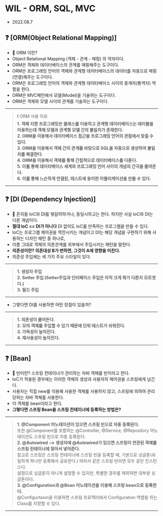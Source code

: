 
# WIL - ORM, SQL, MVC
- 2022.08.7

## ❓ [ORM(Object Relational Mapping)]
- 📌 ORM 이란? <br>
- Object Relational Mapping (객체 - 관계 - 매핑) 의 약자이다.<br>
- ORM은 객체와 데이터베이스의 관계를 매핑해주는 도구이다.<br>
- ORM은 프로그래밍 언어의 객체와 관계형 데이터베이스의 데이터를 자동으로 매핑(연결)해주는 도구이다.<br>
- ORM은 프로그래밍 언어의 객체와 관계형 데이터베이스 사이의 중계자(통역자) 역할을 한다.<br>
- ORM은 MVC패턴에서 모델(Model)을 기술하는 도구이다.<br>
- ORM은 객체와 모델 사이의 관계를 기술하는 도구이다.<br>
-----
> ❗️ ORM 사용 이유 <br>
> **__1. 객체 지향 프로그래밍은 클래스를 이용하고 관계형 데이터베이스는 테이블을 이용하는데 객체 모델과 관계형 모델 간의 불일치가 존재한다.__**<br>
> **__2. ORM을 이용해서 데이터베이스 접근을 프로그래밍 언어의 관점에서 맞출 수 있다.__**<br>
> **__3. ORM을 이용해서 객체 간의 관계를 바탕으로 SQL을 자동으로 생성하여 불일치를 해결한다.__**<br>
> **__4. ORM을 이용해서 객체를 통해 간접적으로 데이터베이스를 다룬다.__**<br>
> **__5. 이를 통해 데이터베이스 세계와 프로그래밍 언어 사이의 개념의 간극을 줄여준다.__**<br>
> **__6. 이를 통해 느슨하게 연결된, 테스트에 용이한 어플리케이션을 만들 수 있다.__**<br>
------

## ❓ [DI (Dependency Injection)] 
- 📌 흔히들 IoC와 DI를 헷갈려하거나, 동일시하고는 한다. 하지만 사실 IoC와 DI는 다른 개념이다.<br>
- __절대 IoC == DI가 아니다__ DI 없이도 IoC를 만족하는 프로그램을 만들 수 있다.<br>
- IoC는 프로그램 제어권을 역전시키는 개념이고 DI는 해당 개념을 구현하기 위해 사용하는 디자인 패턴 중 하나로,<br>
- 이름 그대로 객체의 의존관계를 외부에서 주입시키는 패턴을 말한다.<br>
- **__의존성이란? 의존대상 B가 변하면, 그것이 A에 영향을 미친다.__**<br>
- 의존성 주입에는 세 가지 주요 스타일이 있다. <br>
-----
> **__1. 생성자 주입__**<br>
> **__2. Setter 주입 (Setter주입과 인터페이스 주입은 아직 크게 뭐가 다른지 모르겟다.)__**<br> 
> **__3. 필드 주입__**<br>
-----
- 그렇다면 DI를 사용하면 어떤 장점이 있을까?<br>
-----
> **__1. 의존성이 줄어든다.__**<br>
> **__2. 모의 객체를 주입할 수 있기 때문에 단위 테스트가 쉬워진다.__**<br>
> **__3. 가독성이 높아진다.__**<br>
> **__4. 재사용성이 높아진다.__**<br>
------

## ❓ [Bean]
- 📌 빈이란? 스프링 컨테이너가 관리하는 자바 객체를 빈이라고 한다.<br>
- IoC가 적용된 경우에는 이러한 객체의 생성과 사용자의 제어권을 스프링에게 넘긴다.<br>
- 사용자는 직접 new를 이용해 사용한 객체를 사용하지 않고, 스프링에 의하여 관리당하는 자바 객체를 사용한다.<br>
- 이 객체를 bean이라고 한다.
- **__그렇다면 스프링 Bean을 스프링 컨테이너에 등록하는 방법은?__**
-----
> **__1. @Component 어노테이션이 있으면 스프링 빈으로 자동 등록된다.__**<br>
> 또한 @Component를 포함하는 @Controller, @Service, @Repository 어노테이션도 스프링 빈으로 자동 등록된다.<br>
> **__2. @Autowired --> 생성자에 @Autowired가 있으면 스프링이 연관된 객체를 스프링 컨테이너에 찾아서 넣어준다.__**<br>
> 참고로 스프링은 스프링 컨테이너에 스프링 빈을 등록할 때, 기본으로 싱글톤(유일하게 하나만 등록해서 공유한다.) 따라서 같은 스프링 빈이면 모두 같은 인스턴스다.<br>
> 설정으로 싱글톤이 아니게 설정할 수 있지만, 특별한 경우를 제외하면 대부분 싱글톤이다.<br>
> **__3. @Configuration과 @Bean 어노테이션을 이용해 스프링 bean으로 등록한다.__**<br>
> @Configurtaion을 이용하면 스프링 프로젝터에서 Configuration 역할을 하는 Class를 지정할 수 있다.<br>
------

